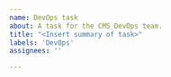 ```yaml
---
name: DevOps task
about: A task for the CMS DevOps team.
title: "<Insert summary of task>"
labels: 'DevOps'
assignees: ''

---
```



